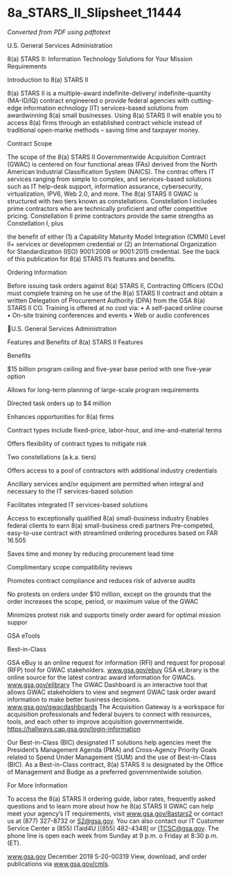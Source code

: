# 8a_STARS_II_Slipsheet_11444

_Converted from PDF using pdftotext_

U.S. General Services Administration

8(a) STARS II: Information Technology
Solutions for Your Mission Requirements

Introduction to 8(a) STARS II

8(a) STARS II is a multiple-award indefinite-delivery/
indefinite-quantity (MA-ID/IQ) contract engineered
o provide federal agencies with cutting-edge information
echnology (IT) services-based solutions from awardwinning 8(a) small businesses. Using 8(a) STARS II will
enable you to access 8(a) firms through an established
contract vehicle instead of traditional open-marke
methods – saving time and taxpayer money.

Contract Scope

The scope of the 8(a) STARS II Governmentwide
Acquisition Contract (GWAC) is centered on four
functional areas (FAs) derived from the North American
Industrial Classification System (NAICS). The contrac
offers IT services ranging from simple to complex, and
services-based solutions such as IT help-desk support,
information assurance, cybersecurity, virtualization, IPV6,
Web 2.0, and more.
The 8(a) STARS II GWAC is structured with two tiers
known as constellations. Constellation I includes prime
contractors who are technically proficient and offer
competitive pricing. Constellation II prime contractors
provide the same strengths as Constellation I, plus

the benefit of either (1) a Capability Maturity Model
Integration (CMMI) Level II+ services or developmen
credential or (2) an International Organization for
Standardization (ISO) 9001:2008 or 9001:2015
credential.
See the back of this publication for 8(a) STARS II’s
features and benefits.

Ordering Information

Before issuing task orders against 8(a) STARS II,
Contracting Officers (COs) must complete training on
he use of the 8(a) STARS II contract and obtain a written
Delegation of Procurement Authority (DPA) from the
GSA 8(a) STARS II CO. Training is offered at no cost via:
• A self-paced online course
• On-site training conferences and events
• Web or audio conferences

U.S. General Services Administration

Features and Benefits of 8(a) STARS II
Features

Benefits

$15 billion program ceiling and five-year base period with
one five-year option

Allows for long-term planning of large-scale program
requirements

Directed task orders up to $4 million

Enhances opportunities for 8(a) firms

Contract types include fixed-price, labor-hour, and
ime-and-material terms

Offers flexibility of contract types to mitigate risk

Two constellations (a.k.a. tiers)

Offers access to a pool of contractors with additional
industry credentials

Ancillary services and/or equipment are permitted when
integral and necessary to the IT services-based solution

Facilitates integrated IT services-based solutions

Access to exceptionally qualified 8(a) small-business industry
Enables federal clients to earn 8(a) small-business credi
partners
Pre-competed, easy-to-use contract with streamlined
ordering procedures based on FAR 16.505

Saves time and money by reducing procurement lead time

Complimentary scope compatibility reviews

Promotes contract compliance and reduces risk of adverse
audits

No protests on orders under $10 million, except on the
grounds that the order increases the scope, period, or
maximum value of the GWAC

Minimizes protest risk and supports timely order award for
optimal mission suppor

GSA eTools

Best-in-Class

GSA eBuy is an online request for information (RFI) and
request for proposal (RFP) tool for GWAC stakeholders.
www.gsa.gov/ebuy
GSA eLibrary is the online source for the latest contrac
award information for GWACs.
www.gsa.gov/elibrary
The GWAC Dashboard is an interactive tool that allows
GWAC stakeholders to view and segment GWAC task
order award information to make better business
decisions.
www.gsa.gov/gwacdashboards
The Acquisition Gateway is a workspace for acquisition
professionals and federal buyers to connect with
resources, tools, and each other to improve acquisition
governmentwide.
https://hallways.cap.gsa.gov/login-information

Our Best-in-Class (BIC) designated IT solutions help
agencies meet the President’s Management Agenda
(PMA) and Cross-Agency Priority Goals related to Spend
Under Management (SUM) and the use of Best-in-Class
(BIC). As a Best-in-Class contract, 8(a) STARS II is
designated by the Office of Management and Budge
as a preferred governmentwide solution.

For More Information

To access the 8(a) STARS II ordering guide, labor rates,
frequently asked questions and to learn more about how
he 8(a) STARS II GWAC can help meet your agency’s IT
requirements, visit www.gsa.gov/8astars2 or contact us
at (877) 327-8732 or S2@gsa.gov.
You can also contact our IT Customer Service Center a
(855) ITaid4U [(855) 482-4348] or ITCSC@gsa.gov.
The phone line is open each week from Sunday at 9 p.m.
o Friday at 8:30 p.m. (ET).

www.gsa.gov
December 2019
5-20-00319
View, download, and order publications via www.gsa.gov/cmls.

